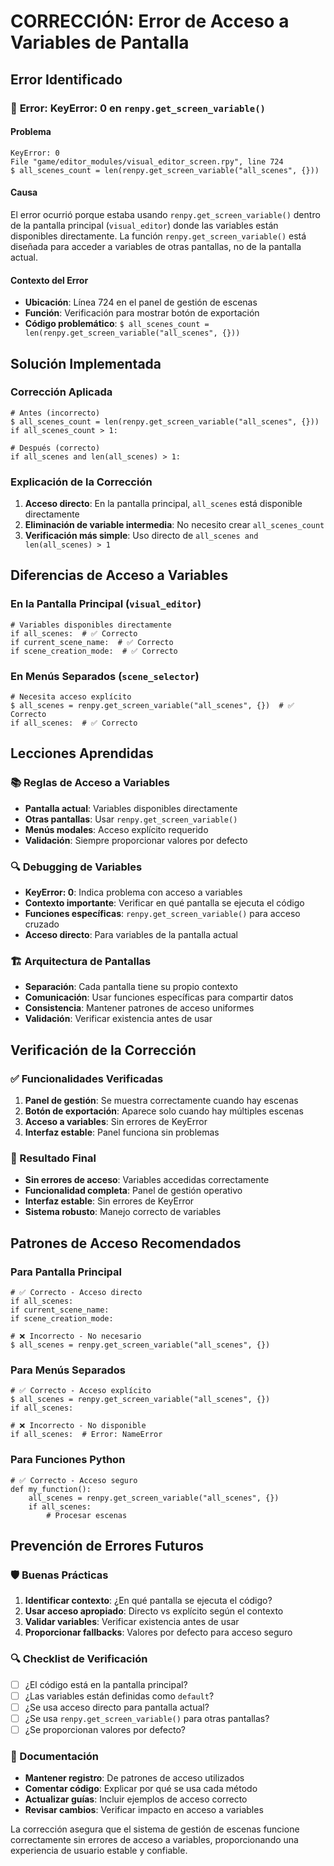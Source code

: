 # CORRECCIÓN: Error de Acceso a Variables de Pantalla

## Error Identificado

### 🔧 **Error: KeyError: 0 en `renpy.get_screen_variable()`**

#### **Problema**
```
KeyError: 0
File "game/editor_modules/visual_editor_screen.rpy", line 724
$ all_scenes_count = len(renpy.get_screen_variable("all_scenes", {}))
```

#### **Causa**
El error ocurrió porque estaba usando `renpy.get_screen_variable()` dentro de la pantalla principal (`visual_editor`) donde las variables están disponibles directamente. La función `renpy.get_screen_variable()` está diseñada para acceder a variables de otras pantallas, no de la pantalla actual.

#### **Contexto del Error**
- **Ubicación**: Línea 724 en el panel de gestión de escenas
- **Función**: Verificación para mostrar botón de exportación
- **Código problemático**: `$ all_scenes_count = len(renpy.get_screen_variable("all_scenes", {}))`

## Solución Implementada

### **Corrección Aplicada**
```renpy
# Antes (incorrecto)
$ all_scenes_count = len(renpy.get_screen_variable("all_scenes", {}))
if all_scenes_count > 1:

# Después (correcto)
if all_scenes and len(all_scenes) > 1:
```

### **Explicación de la Corrección**
1. **Acceso directo**: En la pantalla principal, `all_scenes` está disponible directamente
2. **Eliminación de variable intermedia**: No necesito crear `all_scenes_count`
3. **Verificación más simple**: Uso directo de `all_scenes and len(all_scenes) > 1`

## Diferencias de Acceso a Variables

### **En la Pantalla Principal (`visual_editor`)**
```renpy
# Variables disponibles directamente
if all_scenes:  # ✅ Correcto
if current_scene_name:  # ✅ Correcto
if scene_creation_mode:  # ✅ Correcto
```

### **En Menús Separados (`scene_selector`)**
```renpy
# Necesita acceso explícito
$ all_scenes = renpy.get_screen_variable("all_scenes", {})  # ✅ Correcto
if all_scenes:  # ✅ Correcto
```

## Lecciones Aprendidas

### **📚 Reglas de Acceso a Variables**
- **Pantalla actual**: Variables disponibles directamente
- **Otras pantallas**: Usar `renpy.get_screen_variable()`
- **Menús modales**: Acceso explícito requerido
- **Validación**: Siempre proporcionar valores por defecto

### **🔍 Debugging de Variables**
- **KeyError: 0**: Indica problema con acceso a variables
- **Contexto importante**: Verificar en qué pantalla se ejecuta el código
- **Funciones específicas**: `renpy.get_screen_variable()` para acceso cruzado
- **Acceso directo**: Para variables de la pantalla actual

### **🏗️ Arquitectura de Pantallas**
- **Separación**: Cada pantalla tiene su propio contexto
- **Comunicación**: Usar funciones específicas para compartir datos
- **Consistencia**: Mantener patrones de acceso uniformes
- **Validación**: Verificar existencia antes de usar

## Verificación de la Corrección

### **✅ Funcionalidades Verificadas**
1. **Panel de gestión**: Se muestra correctamente cuando hay escenas
2. **Botón de exportación**: Aparece solo cuando hay múltiples escenas
3. **Acceso a variables**: Sin errores de KeyError
4. **Interfaz estable**: Panel funciona sin problemas

### **🎯 Resultado Final**
- **Sin errores de acceso**: Variables accedidas correctamente
- **Funcionalidad completa**: Panel de gestión operativo
- **Interfaz estable**: Sin errores de KeyError
- **Sistema robusto**: Manejo correcto de variables

## Patrones de Acceso Recomendados

### **Para Pantalla Principal**
```renpy
# ✅ Correcto - Acceso directo
if all_scenes:
if current_scene_name:
if scene_creation_mode:

# ❌ Incorrecto - No necesario
$ all_scenes = renpy.get_screen_variable("all_scenes", {})
```

### **Para Menús Separados**
```renpy
# ✅ Correcto - Acceso explícito
$ all_scenes = renpy.get_screen_variable("all_scenes", {})
if all_scenes:

# ❌ Incorrecto - No disponible
if all_scenes:  # Error: NameError
```

### **Para Funciones Python**
```renpy
# ✅ Correcto - Acceso seguro
def my_function():
    all_scenes = renpy.get_screen_variable("all_scenes", {})
    if all_scenes:
        # Procesar escenas
```

## Prevención de Errores Futuros

### **🛡️ Buenas Prácticas**
1. **Identificar contexto**: ¿En qué pantalla se ejecuta el código?
2. **Usar acceso apropiado**: Directo vs explícito según el contexto
3. **Validar variables**: Verificar existencia antes de usar
4. **Proporcionar fallbacks**: Valores por defecto para acceso seguro

### **🔍 Checklist de Verificación**
- [ ] ¿El código está en la pantalla principal?
- [ ] ¿Las variables están definidas como `default`?
- [ ] ¿Se usa acceso directo para pantalla actual?
- [ ] ¿Se usa `renpy.get_screen_variable()` para otras pantallas?
- [ ] ¿Se proporcionan valores por defecto?

### **📝 Documentación**
- **Mantener registro**: De patrones de acceso utilizados
- **Comentar código**: Explicar por qué se usa cada método
- **Actualizar guías**: Incluir ejemplos de acceso correcto
- **Revisar cambios**: Verificar impacto en acceso a variables

La corrección asegura que el sistema de gestión de escenas funcione correctamente sin errores de acceso a variables, proporcionando una experiencia de usuario estable y confiable.
